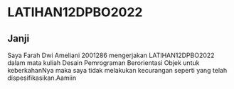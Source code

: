 # LATIHAN12DPBO2022

## Janji

Saya Farah Dwi Ameliani 2001286 mengerjakan LATIHAN12DPBO2022 dalam mata kuliah Desain Pemrograman Berorientasi Objek untuk keberkahanNya maka saya tidak melakukan kecurangan seperti yang telah dispesifikasikan.Aamiin
